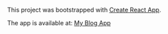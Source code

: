 This project was bootstrapped with [Create React App](https://github.com/facebook/create-react-app).

The app is available at: [My Blog App](https://lvrnjak1-blog-app.herokuapp.com/)
